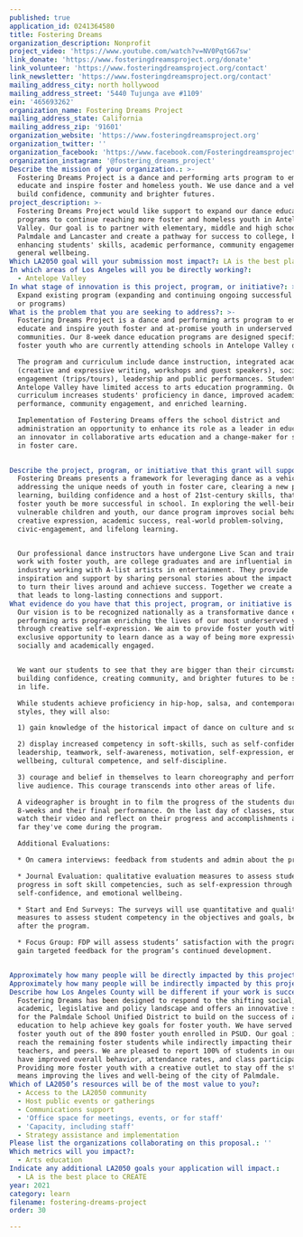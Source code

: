 ```yaml
---
published: true
application_id: 0241364580
title: Fostering Dreams
organization_description: Nonprofit
project_video: 'https://www.youtube.com/watch?v=NV0PqtG67sw'
link_donate: 'https://www.fosteringdreamsproject.org/donate'
link_volunteer: 'https://www.fosteringdreamsproject.org/contact'
link_newsletter: 'https://www.fosteringdreamsproject.org/contact'
mailing_address_city: north hollywood
mailing_address_street: '5440 Tujunga ave #1109'
ein: '465693262'
organization_name: Fostering Dreams Project
mailing_address_state: California
mailing_address_zip: '91601'
organization_website: 'https://www.fosteringdreamsproject.org'
organization_twitter: ''
organization_facebook: 'https://www.facebook.com/Fosteringdreamsproject/'
organization_instagram: '@fostering_dreams_project'
Describe the mission of your organization.: >-
  Fostering Dreams Project is a dance and performing arts program to empower,
  educate and inspire foster and homeless youth. We use dance and a vehicle to
  build confidence, community and brighter futures. 
project_description: >-
  Fostering Dreams Project would like support to expand our dance education
  programs to continue reaching more foster and homeless youth in Antelope
  Valley. Our goal is to partner with elementary, middle and high schools in
  Palmdale and Lancaster and create a pathway for success to college, by
  enhancing students' skills, academic performance, community engagement, and
  general wellbeing. 
Which LA2050 goal will your submission most impact?: LA is the best place to LEARN
In which areas of Los Angeles will you be directly working?:
  - Antelope Valley
In what stage of innovation is this project, program, or initiative?: >-
  Expand existing program (expanding and continuing ongoing successful projects
  or programs)
What is the problem that you are seeking to address?: >-
  Fostering Dreams Project is a dance and performing arts program to empower,
  educate and inspire youth foster and at-promise youth in underserved
  communities. Our 8-week dance education programs are designed specifically for
  foster youth who are currently attending schools in Antelope Valley districts.

  The program and curriculum include dance instruction, integrated academics
  (creative and expressive writing, workshops and guest speakers), social
  engagement (trips/tours), leadership and public performances. Students in
  Antelope Valley have limited access to arts education programming. Our
  curriculum increases students' proficiency in dance, improved academic
  performance, community engagement, and enriched learning. 

  Implementation of Fostering Dreams offers the school district and
  administration an opportunity to enhance its role as a leader in education, be
  an innovator in collaborative arts education and a change-maker for students
  in foster care.  

   
Describe the project, program, or initiative that this grant will support to address the problem identified.: >-
  Fostering Dreams presents a framework for leveraging dance as a vehicle for
  addressing the unique needs of youth in foster care, clearing a new path for
  learning, building confidence and a host of 21st-century skills, that can help
  foster youth be more successful in school. In exploring the well-being of
  vulnerable children and youth, our dance program improves social behavior,
  creative expression, academic success, real-world problem-solving,
  civic-engagement, and lifelong learning.


  Our professional dance instructors have undergone Live Scan and training to
  work with foster youth, are college graduates and are influential in the dance
  industry working with A-list artists in entertainment. They provide
  inspiration and support by sharing personal stories about the impact of dance
  to turn their lives around and achieve success. Together we create a community
  that leads to long-lasting connections and support.
What evidence do you have that this project, program, or initiative is or will be successful, and how will you define and measure success?: >+
  Our vision is to be recognized nationally as a transformative dance education,
  performing arts program enriching the lives of our most underserved youth
  through creative self-expression. We aim to provide foster youth with
  exclusive opportunity to learn dance as a way of being more expressive,
  socially and academically engaged. 


  We want our students to see that they are bigger than their circumstances, by
  building confidence, creating community, and brighter futures to be successful
  in life. 

  While students achieve proficiency in hip-hop, salsa, and contemporary dance
  styles, they will also:

  1) gain knowledge of the historical impact of dance on culture and society.

  2) display increased competency in soft-skills, such as self-confidence,
  leadership, teamwork, self-awareness, motivation, self-expression, emotional
  wellbeing, cultural competence, and self-discipline. 

  3) courage and belief in themselves to learn choreography and perform for a
  live audience. This courage transcends into other areas of life. 

  A videographer is brought in to film the progress of the students during the
  8-weeks and their final performance. On the last day of classes, students will
  watch their video and reflect on their progress and accomplishments and how
  far they've come during the program. 

  Additional Evaluations:

  * On camera interviews: feedback from students and admin about the program. 

  * Journal Evaluation: qualitative evaluation measures to assess student
  progress in soft skill competencies, such as self-expression through writing,
  self-confidence, and emotional wellbeing. 

  * Start and End Surveys: The surveys will use quantitative and qualitative
  measures to assess student competency in the objectives and goals, before and
  after the program. 

  * Focus Group: FDP will assess students’ satisfaction with the program and
  gain targeted feedback for the program’s continued development. 


Approximately how many people will be directly impacted by this project, program, or initiative?: '470'
Approximately how many people will be indirectly impacted by this project, program, or initiative?: '2000'
Describe how Los Angeles County will be different if your work is successful.: >-
  Fostering Dreams has been designed to respond to the shifting social,
  academic, legislative and policy landscape and offers an innovative strategy
  for the Palmdale School Unified District to build on the success of arts
  education to help achieve key goals for foster youth. We have served 420
  foster youth out of the 890 foster youth enrolled in PSUD. Our goal is to
  reach the remaining foster students while indirectly impacting their schools,
  teachers, and peers. We are pleased to report 100% of students in our program
  have improved overall behavior, attendance rates, and class participation.
  Providing more foster youth with a creative outlet to stay off the streets
  means improving the lives and well-being of the city of Palmdale.
Which of LA2050’s resources will be of the most value to you?:
  - Access to the LA2050 community
  - Host public events or gatherings
  - Communications support
  - 'Office space for meetings, events, or for staff'
  - 'Capacity, including staff'
  - Strategy assistance and implementation
Please list the organizations collaborating on this proposal.: ''
Which metrics will you impact?:
  - Arts education
Indicate any additional LA2050 goals your application will impact.:
  - LA is the best place to CREATE
year: 2021
category: learn
filename: fostering-dreams-project
order: 30

---
```

